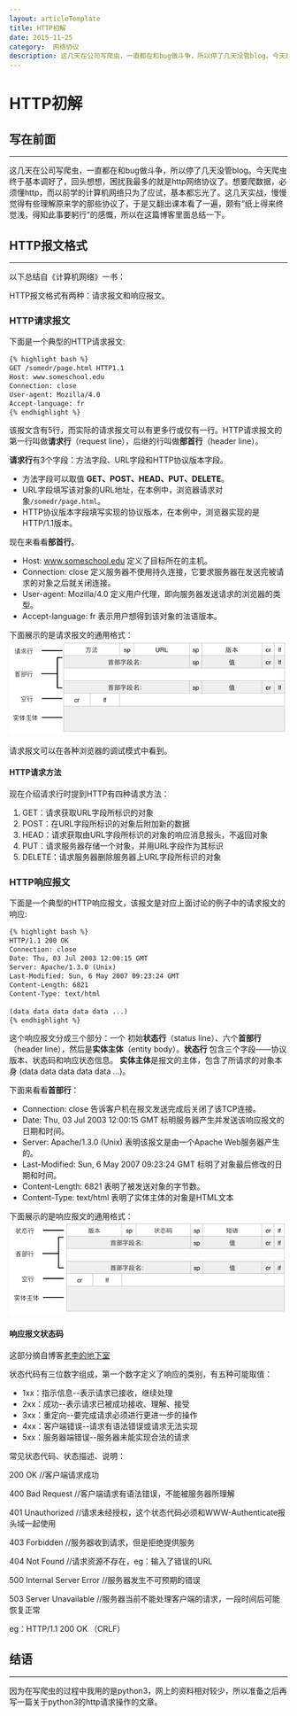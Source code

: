```yaml
---
layout: articleTemplate
title: HTTP初解
date: 2015-11-25
category:  网络协议
description: 这几天在公司写爬虫，一直都在和bug做斗争，所以停了几天没管blog。今天爬虫终于基本调好了，回头想想，困扰我最多的就是http网络协议了。想要爬数据，必须懂http，而以前学的计算机网络只为了应试，基本都忘光了。这几天实战，慢慢觉得有些理解原来学的那些协议，于是颇有“纸上得来终觉浅，得知此事要躬行”的感慨，所以在这篇博客里面总结一下。
---
```


# HTTP初解 #


## 写在前面 ##

----------

这几天在公司写爬虫，一直都在和bug做斗争，所以停了几天没管blog。今天爬虫终于基本调好了，回头想想，困扰我最多的就是http网络协议了。想要爬数据，必须懂http，而以前学的计算机网络只为了应试，基本都忘光了。这几天实战，慢慢觉得有些理解原来学的那些协议了，于是又翻出课本看了一遍，颇有“纸上得来终觉浅，得知此事要躬行”的感慨，所以在这篇博客里面总结一下。

## HTTP报文格式 ##

----------

以下总结自《计算机网络》一书：

HTTP报文格式有两种：请求报文和响应报文。

### HTTP请求报文 ###

下面是一个典型的HTTP请求报文:

    {% highlight bash %}
    GET /somedr/page.html HTTP1.1
    Host: www.someschool.edu
    Connection: close
    User-agent: Mozilla/4.0
    Accept-language: fr
    {% endhighlight %}

该报文含有5行，而实际的请求报文可以有更多行或仅有一行。HTTP请求报文的第一行叫做**请求行**（request line），后继的行叫做**部首行**（header line）。

**请求行**有3个字段：方法字段、URL字段和HTTP协议版本字段。

 - 方法字段可以取值 **GET、POST、HEAD、PUT、DELETE**。
 - URL字段填写该对象的URL地址，在本例中，浏览器请求对象`/somedr/page.html`。
 - HTTP协议版本字段填写实现的协议版本，在本例中，浏览器实现的是HTTP/1.1版本。

现在来看看**部首行**。

 - Host: www.someschool.edu 定义了目标所在的主机。
 - Connection: close 定义服务器不使用持久连接，它要求服务器在发送完被请求的对象之后就关闭连接。
 - User-agent: Mozilla/4.0 定义用户代理，即向服务器发送请求的浏览器的类型。
 - Accept-language: fr 表示用户想得到该对象的法语版本。

下面展示的是请求报文的通用格式：
![http request](../images/articleimage/httprequest.png)

请求报文可以在各种浏览器的调试模式中看到。


#### HTTP请求方法 ####

现在介绍请求行时提到HTTP有四种请求方法：

 1. GET：请求获取URL字段所标识的对象
 2. POST：在URL字段所标识的对象后附加新的数据
 3. HEAD：请求获取由URL字段所标识的对象的响应消息报头，不返回对象
 4. PUT：请求服务器存储一个对象，并用URL字段作为其标识
 5. DELETE：请求服务器删除服务器上URL字段所标识的对象

### HTTP响应报文 ###

下面是一个典型的HTTP响应报文，该报文是对应上面讨论的例子中的请求报文的响应:

    {% highlight bash %}
    HTTP/1.1 200 OK
    Connection: close
    Date: Thu, 03 Jul 2003 12:00:15 GMT
    Server: Apache/1.3.0 (Unix)
    Last-Modified: Sun, 6 May 2007 09:23:24 GMT
    Content-Length: 6821
    Content-Type: text/html

	(data data data data data ...)
    {% endhighlight %}

这个响应报文分成三个部分：一个 初始**状态行**（status line）、六个**首部行**（header line），然后是**实体主体**（entity body）。**状态行** 包含三个字段——协议版本、状态码和响应状态信息。 **实体主体**是报文的主体，包含了所请求的对象本身 (data data data data data ...)。

下面来看看**首部行**：

 - Connection: close 告诉客户机在报文发送完成后关闭了该TCP连接。
 - Date: Thu, 03 Jul 2003 12:00:15 GMT 标明服务器产生并发送该响应报文的日期和时间。
 - Server: Apache/1.3.0 (Unix) 表明该报文是由一个Apache Web服务器产生的。
 - Last-Modified: Sun, 6 May 2007 09:23:24 GMT 标明了对象最后修改的日期和时间。
 - Content-Length: 6821 表明了被发送对象的字节数。
 - Content-Type: text/html 表明了实体主体的对象是HTML文本

下面展示的是响应报文的通用格式：
![http response](../images/articleimage/httpresponse.png)


#### 响应报文状态码 ####

这部分摘自博客[老李的地下室](http://www.cnblogs.com/li0803/archive/2008/11/03/1324746.html)

状态代码有三位数字组成，第一个数字定义了响应的类别，有五种可能取值：

 - 1xx：指示信息--表示请求已接收，继续处理 
 - 2xx：成功--表示请求已被成功接收、理解、接受
 - 3xx：重定向--要完成请求必须进行更进一步的操作 
 - 4xx：客户端错误--请求有语法错误或请求无法实现
 - 5xx：服务器端错误--服务器未能实现合法的请求

常见状态代码、状态描述、说明：

200 OK      //客户端请求成功

400 Bad Request  //客户端请求有语法错误，不能被服务器所理解

401 Unauthorized //请求未经授权，这个状态代码必须和WWW-Authenticate报头域一起使用 

403 Forbidden  //服务器收到请求，但是拒绝提供服务

404 Not Found  //请求资源不存在，eg：输入了错误的URL

500 Internal Server Error //服务器发生不可预期的错误

503 Server Unavailable  //服务器当前不能处理客户端的请求，一段时间后可能恢复正常

eg：HTTP/1.1 200 OK （CRLF）

## 结语 ##

----------

因为在写爬虫的过程中我用的是python3，网上的资料相对较少，所以准备之后再写一篇关于python3的http请求操作的文章。
